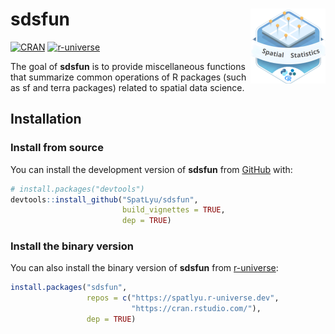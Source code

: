 
<!-- README.md is generated from README.Rmd. Please edit that file -->

# sdsfun <img src="man/figures/logo.png" align="right" height="120"/>

<!-- badges: start -->

[![CRAN](https://www.r-pkg.org/badges/version/sdsfun)](https://CRAN.R-project.org/package=sdsfun)
[![r-universe](https://spatlyu.r-universe.dev/badges/sdsfun)](https://spatlyu.r-universe.dev/sdsfun)
<!-- badges: end -->

The goal of **sdsfun** is to provide miscellaneous functions that
summarize common operations of R packages (such as sf and terra
packages) related to spatial data science.

## Installation

### Install from source

You can install the development version of **sdsfun** from
[GitHub](https://github.com/SpatLyu/sdsfun) with:

``` r
# install.packages("devtools")
devtools::install_github("SpatLyu/sdsfun",
                         build_vignettes = TRUE,
                         dep = TRUE)
```

### Install the binary version

You can also install the binary version of **sdsfun** from
[r-universe](https://spatlyu.r-universe.dev/sdsfun):

``` r
install.packages("sdsfun", 
                 repos = c("https://spatlyu.r-universe.dev",
                           "https://cran.rstudio.com/"),
                 dep = TRUE)
```
